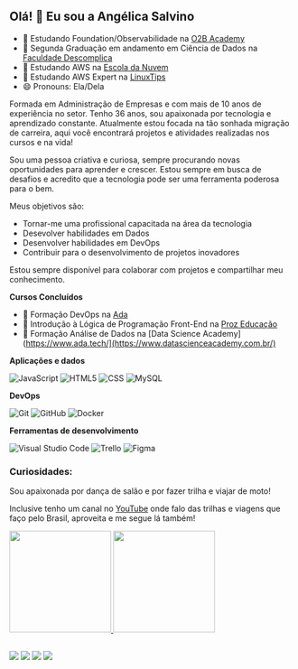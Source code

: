## Olá! 👋 Eu sou a Angélica Salvino

- 🌱 Estudando Foundation/Observabilidade na [O2B Academy](https://academy.o2b.com.br/)
- 🌱 Segunda Graduação em andamento em Ciência de Dados na [Faculdade Descomplica](https://descomplica.com.br/faculdade/tecnologia/ciencia-de-dados/)
- 🌱 Estudando AWS na [Escola da Nuvem](https://escoladanuvem.org/)
- 🌱 Estudando AWS Expert na [LinuxTips](https://www.linuxtips.io/course/aws-expert)
- 😄 Pronouns: Ela/Dela

  
Formada em Administração de Empresas e com mais de 10 anos de experiência no setor.
Tenho 36 anos, sou apaixonada por tecnologia e aprendizado constante.
Atualmente estou focada na tão sonhada migração de carreira, aqui você encontrará projetos e atividades realizadas nos cursos e na vida! 

Sou uma pessoa criativa e curiosa, sempre procurando novas oportunidades para aprender e crescer. 
Estou sempre em busca de desafios e acredito que a tecnologia pode ser uma ferramenta poderosa para o bem.

Meus objetivos são:

* Tornar-me uma profissional capacitada na área da tecnologia
* Desevolver habilidades em Dados
* Desenvolver habilidades em DevOps
* Contribuir para o desenvolvimento de projetos inovadores

Estou sempre disponível para colaborar com projetos e compartilhar meu conhecimento.

**Cursos Concluídos**
- 🌱 Formação DevOps na [Ada](https://www.ada.tech/)
- 🌱 Introdução à Lógica de Programação Front-End na [Proz Educação](https://www.pages.prozeducacao.com.br/proz-tecnologia)
- 🌱 Formação Análise de Dados na [Data Science Academy](https://www.ada.tech/](https://www.datascienceacademy.com.br/)

**Aplicações e dados**

![JavaScript](https://img.shields.io/badge/-JavaScript-333333?style=flat&logo=javascript)
![HTML5](https://img.shields.io/badge/-HTML5-333333?style=flat&logo=HTML5)
![CSS](https://img.shields.io/badge/-CSS-333333?style=flat&logo=CSS3&logoColor=1572B6)
![MySQL](https://img.shields.io/badge/-MySQL-333333?style=flat&logo=mysql)

**DevOps**

![Git](https://img.shields.io/badge/-Git-333333?style=flat&logo=git)
![GitHub](https://img.shields.io/badge/-GitHub-333333?style=flat&logo=github)
![Docker](https://img.shields.io/badge/-Docker-333333?style=flat&logo=docker)

**Ferramentas de desenvolvimento**

![Visual Studio Code](https://img.shields.io/badge/-Visual%20Studio%20Code-333333?style=flat&logo=visual-studio-code&logoColor=007ACC)
![Trello](https://img.shields.io/badge/-Trello-333333?style=flat&logo=trello&logoColor=007ACC)
![Figma](https://img.shields.io/badge/-Figma-333333?style=flat&logo=figma&logoColor=007ACC)

### Curiosidades:

Sou apaixonada por dança de salão e por fazer trilha e viajar de moto!

Inclusive tenho um canal no [YouTube](https://www.youtube.com/@angelicasalvino) onde falo das trilhas e viagens que faço pelo Brasil, aproveita e me segue lá também!

<div>
<a href="https://github.com/AngelicaSalvino">
<img height="180em" src="https://github-readme-stats.vercel.app/api?username=AngelicaSalvino&show_icons=true&theme=dracula&include_all_comits=true&count_private=true"/>
<img height="180em" src="https://github-readme-stats.vercel.app/api/top-langs/?username=AngelicaSalvino&layout-compact&langs_count=16&theme=dracula"/>

</div>


##

<div> 
  <a href="https://instagram.com/angelicasalvino" target="_blank"><img src="https://img.shields.io/badge/-Instagram-%23E4405F?style=for-the-badge&logo=instagram&logoColor=dracula" target="_blank"></a>
 	<a href="https://discord.gg/angiesalvino#0000" target="_blank"><img src="https://img.shields.io/badge/Discord-7289DA?style=for-the-badge&logo=discord&logoColor=dracula" target="_blank"></a> 
  <a href = "mailto:angelica.salvino@gmail.com"><img src="https://img.shields.io/badge/-Gmail-%23333?style=for-the-badge&logo=gmail&logoColor=dracula" target="_blank"></a>
  <a href="https://www.linkedin.com/in/angelica-salvino" target="_blank"><img src="https://img.shields.io/badge/-LinkedIn-%230077B5?style=for-the-badge&logo=linkedin&logoColor=dracula" target="_blank"></a> 
  
</div>
